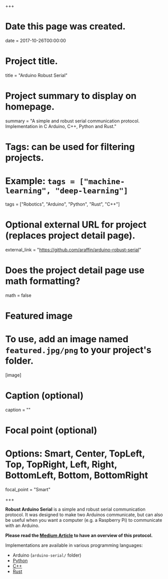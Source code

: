 +++
# Date this page was created.
date = 2017-10-26T00:00:00

# Project title.
title = "Arduino Robust Serial"

# Project summary to display on homepage.
summary = "A simple and robust serial communication protocol. Implementation in C Arduino, C++, Python and Rust."

# Tags: can be used for filtering projects.
# Example: `tags = ["machine-learning", "deep-learning"]`
tags = ["Robotics", "Arduino", "Python", "Rust", "C++"]

# Optional external URL for project (replaces project detail page).
external_link = "https://github.com/araffin/arduino-robust-serial"

# Does the project detail page use math formatting?
math = false

# Featured image
# To use, add an image named `featured.jpg/png` to your project's folder.
[image]
  # Caption (optional)
  caption = ""

  # Focal point (optional)
  # Options: Smart, Center, TopLeft, Top, TopRight, Left, Right, BottomLeft, Bottom, BottomRight
  focal_point = "Smart"

+++

**Robust Arduino Serial** is a simple and robust serial communication protocol. It was designed to make two Arduinos communicate, but can also be useful when you want a computer (e.g. a Raspberry Pi) to communicate with an Arduino.

**Please read the [Medium Article](https://medium.com/@araffin/simple-and-robust-computer-arduino-serial-communication-f91b95596788) to have an overview of this protocol.**

Implementations are available in various programming languages:

- Arduino (`arduino-serial/` folder)
- [Python](https://github.com/araffin/python-arduino-serial)
- [C++](https://github.com/araffin/cpp-arduino-serial)
- [Rust](https://github.com/araffin/rust-arduino-serial)
